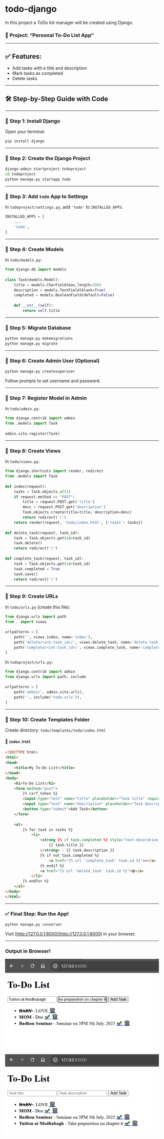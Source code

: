 # todo-django
In this project a ToDo list manager will be created using Django.

### 🎯 **Project: “Personal To-Do List App”**

---

## ✅ Features:

* Add tasks with a title and description
* Mark tasks as completed
* Delete tasks

---

## 🛠️ Step-by-Step Guide with Code

---

### 🧩 **Step 1: Install Django**

Open your terminal:

```bash
pip install django
```

---

### 🧩 **Step 2: Create the Django Project**

```bash
django-admin startproject todoproject
cd todoproject
python manage.py startapp todo
```

---

### 🧩 **Step 3: Add `todo` App to Settings**

In `todoproject/settings.py`, add `'todo'` to `INSTALLED_APPS`:

```python
INSTALLED_APPS = [
    ...
    'todo',
]
```

---

### 🧩 **Step 4: Create Models**

In `todo/models.py`:

```python
from django.db import models

class Task(models.Model):
    title = models.CharField(max_length=200)
    description = models.TextField(blank=True)
    completed = models.BooleanField(default=False)

    def __str__(self):
        return self.title
```

---

### 🧩 **Step 5: Migrate Database**

```bash
python manage.py makemigrations
python manage.py migrate
```

---

### 🧩 **Step 6: Create Admin User (Optional)**

```bash
python manage.py createsuperuser
```

Follow prompts to set username and password.

---

### 🧩 **Step 7: Register Model in Admin**

In `todo/admin.py`:

```python
from django.contrib import admin
from .models import Task

admin.site.register(Task)
```

---

### 🧩 **Step 8: Create Views**

In `todo/views.py`:

```python
from django.shortcuts import render, redirect
from .models import Task

def index(request):
    tasks = Task.objects.all()
    if request.method == "POST":
        title = request.POST.get('title')
        desc = request.POST.get('description')
        Task.objects.create(title=title, description=desc)
        return redirect('/')
    return render(request, 'todo/index.html', {'tasks': tasks})

def delete_task(request, task_id):
    task = Task.objects.get(id=task_id)
    task.delete()
    return redirect('/')

def complete_task(request, task_id):
    task = Task.objects.get(id=task_id)
    task.completed = True
    task.save()
    return redirect('/')
```

---

### 🧩 **Step 9: Create URLs**

In `todo/urls.py` (create this file):

```python
from django.urls import path
from . import views

urlpatterns = [
    path('', views.index, name='index'),
    path('delete/<int:task_id>/', views.delete_task, name='delete_task'),
    path('complete/<int:task_id>/', views.complete_task, name='complete_task'),
]
```

In `todoproject/urls.py`:

```python
from django.contrib import admin
from django.urls import path, include

urlpatterns = [
    path('admin/', admin.site.urls),
    path('', include('todo.urls')),
]
```

---

### 🧩 **Step 10: Create Templates Folder**

Create directory: `todo/templates/todo/index.html`

#### 📄 `index.html`

```html
<!DOCTYPE html>
<html>
<head>
    <title>My To-Do List</title>
</head>
<body>
    <h1>To-Do List</h1>
    <form method="post">
        {% csrf_token %}
        <input type="text" name="title" placeholder="Task title" required>
        <input type="text" name="description" placeholder="Task description">
        <button type="submit">Add Task</button>
    </form>

    <ul>
        {% for task in tasks %}
            <li>
                <strong {% if task.completed %} style="text-decoration: line-through;" {% endif %}>
                    {{ task.title }}
                </strong> - {{ task.description }}
                {% if not task.completed %}
                    <a href="{% url 'complete_task' task.id %}">✔️</a>
                {% endif %}
                <a href="{% url 'delete_task' task.id %}">🗑️</a>
            </li>
        {% endfor %}
    </ul>
</body>
</html>
```

---

### ✅ Final Step: Run the App!

```bash
python manage.py runserver
```

Visit [http://127.0.0.1:8000](http://127.0.0.1:8000) in your browser.

---
### Output in Browser!
![Screenshot](output_in_browser.png)


